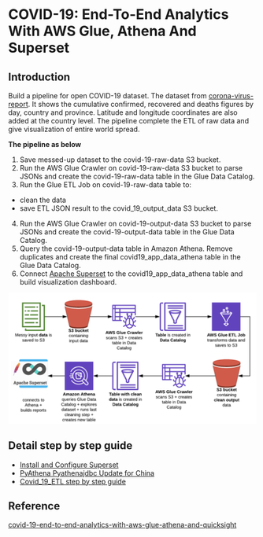 # COVID-19: End-To-End Analytics With AWS Glue, Athena And Superset

## Introduction
Build a pipeline for open COVID-19 dataset. The dataset from [corona-virus-report](https://www.kaggle.com/imdevskp/corona-virus-report). It shows the cumulative confirmed, recovered and deaths figures by day, country and province. Latitude and longitude coordinates are also added at the country level. The pipeline complete the ETL of raw data and give visualization of entire world spread.

**The pipeline as below**
1. Save messed-up dataset to the covid-19-raw-data S3 bucket.
2. Run the AWS Glue Crawler on covid-19-raw-data S3 bucket to parse JSONs and create the covid-19-raw-data table in the Glue Data Catalog.
3. Run the Glue ETL Job on covid-19-raw-data table to:
- clean the data
- save ETL JSON result to the covid_19_output_data S3 bucket.
4. Run the AWS Glue Crawler on covid-19-output-data S3 bucket to parse JSONs and create the covid-19-output-data table in the Glue Data Catalog.
5. Query the covid-19-output-data table in Amazon Athena. Remove duplicates and create the final covid19_app_data_athena table in the Glue Data Catalog.
6. Connect [Apache Superset](https://github.com/apache/incubator-superset) to the covid19_app_data_athena table and build visualization dashboard.

![COVID-19-Analytics-Pipeline](media/COVID-19-Analytics-Pipeline.png)

## Detail step by step guide
- [Install and Configure Superset](Install_Superset.md)
- [PyAthena Pyathenajdbc Update for China](Athena-Superset-China.md)
- [Covid_19_ETL step by step guide](Covid_19_ETL.md)

## Reference
[covid-19-end-to-end-analytics-with-aws-glue-athena-and-quicksight](https://francescopochetti.com/covid-19-end-to-end-analytics-with-aws-glue-athena-and-quicksight/)
